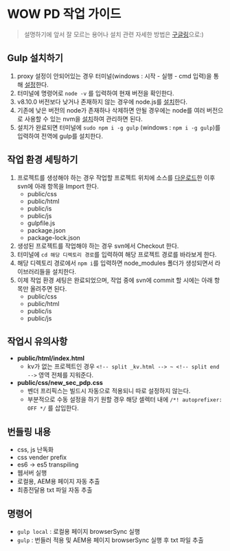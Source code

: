 # WOW PD 작업 가이드

> 설명하기에 앞서 잘 모르는 용어나 설치 관련 자세한 방법은 [구글링](http://www.google.com/)으로:)

## Gulp 설치하기
1. proxy 설정이 안되어있는 경우 터미널(windows : 시작 - 실행 - cmd 입력)을 통해 [설정](http://13.124.129.30:8060/Team3/javascript/wikis/Tips/npm-proxy-%EC%84%A4%EC%A0%95)한다.
2. 터미널에 명령어로 ```node -v``` 를 입력하여 현재 버전을 확인한다.
3. v8.10.0 버전보다 낮거나 존재하지 않는 경우에 node.js를 [설치](https://nodejs.org/ko/)한다.
4. 기존에 낮은 버전의 node가 존재하나 삭제하면 안될 경우에는 node를 여러 버전으로 사용할 수 있는 nvm을 [설치](https://sharryhong.github.io/2016/12/20/nodejs-nvm/)하여 관리하면 된다.
5. 설치가 완료되면 터미널에 ```sudo npm i -g gulp``` (windows : ```npm i -g gulp```)를 입력하여 전역에 gulp를 설치한다.

## 작업 환경 세팅하기
1. 프로젝트를 생성해야 하는 경우 작업할 프로젝트 위치에 소스를 [다운로드](http://13.124.129.30:8060/Team3/wow-project-setting/repository/master/archive.zip)한 이후 svn에 아래 항목을 Import 한다.
    - public/css
    - public/html
    - public/is
    - public/js
    - gulpfile.js
    - package.json
    - package-lock.json
2. 생성된 프로젝트를 작업해야 하는 경우 svn에서 Checkout 한다.
3. 터미널에 ```cd 해당 디렉토리 경로```를 입력하여 해당 프로젝트 경로를 바라보게 한다.
4. 해당 디렉토리 경로에서 ```npm i```를 입력하면 node_modules 폴더가 생성되면서 라이브러리들을 설치한다.
5. 이제 작업 환경 세팅은 완료되었으며, 작업 중에 svn에 commit 할 시에는 아래 항목만 올려주면 된다.
    - public/css
    - public/html
    - public/is
    - public/js

## 작업시 유의사항
- **public/html/index.html**
    - kv가 없는 프로젝트인 경우 ```<!-- split _kv.html --> ~ <!-- split end -->``` 영역 전체를 지워준다.
- **public/css/new_sec_pdp.css**
    - 벤더 프리픽스는 빌드시 자동으로 적용되니 따로 설정하지 않는다.
    - 부분적으로 수동 설정을 하기 원할 경우 해당 셀렉터 내에 ```/*! autoprefixer: OFF */``` 를 삽입한다.

## 번들링 내용
* css, js 난독화
* css vender prefix
* es6 -> es5 transpiling
* 웹서버 실행
* 로컬용, AEM용 페이지 자동 추출
* 최종전달용 txt 파일 자동 추출

## 명령어
* ```gulp local``` : 로컬용 페이지 browserSync 실행
* ```gulp``` : 번들러 적용 및 AEM용 페이지 browserSync 실행 후 txt 파일 추출